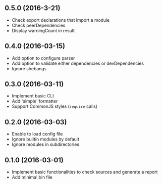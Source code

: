 ## 0.5.0 (2016-3-21)

* Check export declarations that import a module
* Check peerDependencies
* Display warningCount in result

## 0.4.0 (2016-03-15)

* Add option to configure parser
* Add option to validate either dependencies or devDependencies 
* Ignore shebangs

## 0.3.0 (2016-03-11)

* Implement basic CLI
* Add 'simple' formatter
* Support CommonJS styles (`require` calls)

## 0.2.0 (2016-03-03)

* Enable to load config file
* Ignore builtin modules by default
* Ignore modules in subdirectories

## 0.1.0 (2016-03-01)

* Implement basic functionalities to check sources and generate a report
* Add minimal bin file
